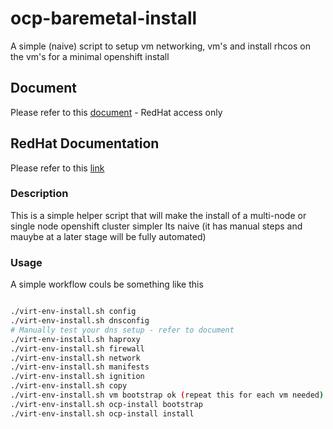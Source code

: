 # ocp-baremetal-install
A simple (naive) script to setup vm networking, vm's and install rhcos on the vm's  for a minimal openshift install 

## Document
Please refer to this [document](https://docs.google.com/document/d/19QjzNBDRgNiTk-LGki_xpi-lv8i_LRgf3dpOHSQ-_YI/edit) - RedHat access only 

## RedHat Documentation
Please refer to this [link](https://docs.openshift.com/container-platform/4.7/installing/installing_bare_metal/installing-bare-metal.html)

### Description

This is a simple helper script that will make the install of a multi-node or single node openshift cluster simpler
Its naive (it has manual steps and mauybe at a  later stage will be fully automated)

### Usage

A simple workflow couls be something like this

```sh

./virt-env-install.sh config
./virt-env-install.sh dnsconfig
# Manually test your dns setup - refer to document
./virt-env-install.sh haproxy
./virt-env-install.sh firewall
./virt-env-install.sh network
./virt-env-install.sh manifests
./virt-env-install.sh ignition
./virt-env-install.sh copy
./virt-env-install.sh vm bootstrap ok (repeat this for each vm needed)
./virt-env-install.sh ocp-install bootstrap
./virt-env-install.sh ocp-install install


```
